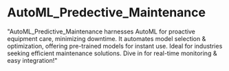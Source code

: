 # AutoML_Predective_Maintenance
 "AutoML_Predictive_Maintenance harnesses AutoML for proactive equipment care, minimizing downtime. It automates model selection &amp; optimization, offering pre-trained models for instant use. Ideal for industries seeking efficient maintenance solutions. Dive in for real-time monitoring &amp; easy integration!"
